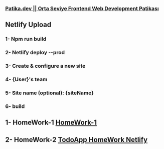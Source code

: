 ### [Patika.dev || Orta Seviye Frontend Web Development Patikası](https://app.patika.dev/paths/orta-seviye-frontend-web-development-patikasi)

## Netlify Upload

### 1- Npm run build
### 2- Netlify deploy --prod
### 3- Create & configure a new site
### 4- {User}'s team
### 5- Site name (optional): {siteName}
### 6- build


## 1- HomeWork-1 [ HomeWork-1](https://github.com/Egemnfzlioglu/Orta-Seviye-Frontend-Web-Development-Patikas-/tree/master/HomeWork_1)
##  2- HomeWork-2 [TodoApp HomeWork Netlify ](https://todoapp-egemen.netlify.app)
